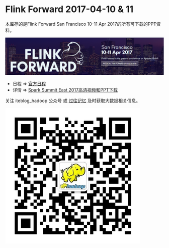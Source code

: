 # Flink Forward 2017-04-10 & 11

本库存的是Flink Forward San Francisco 10-11 Apr 2017的所有可下载的PPT资料。

![Flink Forward 2017-04-10 & 11](resources/flinkforward201704.png)
- 日程 => [官方日程](http://sf.flink-forward.org/kb_day/day1/)
- 详情 => [Spark Summit East 2017高清视频和PPT下载](https://www.iteblog.com/archives/2017.html)

关注 iteblog_hadoop 公众号 或 [过往记忆](https://www.iteblog.com) 及时获取大数据相关信息。

![Flink Forward 2017-04-10 & 11](resources/iteblog_hadoop.jpg)


